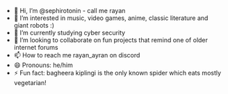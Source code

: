 - 👋 Hi, I’m @sephirotonin - call me rayan
- 👀 I’m interested in music, video games, anime, classic literature and giant robots :)
- 🌱 I’m currently studying cyber security
- 💞️ I’m looking to collaborate on fun projects that remind one of older internet forums
- 📫 How to reach me rayan_ayran on discord
- 😄 Pronouns: he/him
- ⚡ Fun fact: bagheera kiplingi is the only known spider which eats mostly vegetarian! 

<!---
sephirotonin/sephirotonin is a ✨ special ✨ repository because its `README.md` (this file) appears on your GitHub profile.
You can click the Preview link to take a look at your changes.
--->

